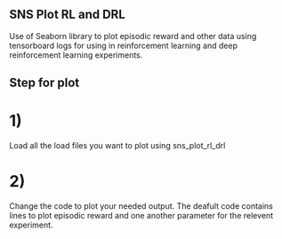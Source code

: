 ## SNS Plot RL and DRL
Use of Seaborn library to plot episodic reward and other data using tensorboard logs for using in reinforcement learning and deep reinforcement learning experiments. 

## Step for plot
# 1) 
Load all the load files you want to plot using sns_plot_rl_drl
# 2) 
Change the code to plot your needed output. The deafult code contains lines to plot episodic reward and one another parameter for the relevent experiment.
